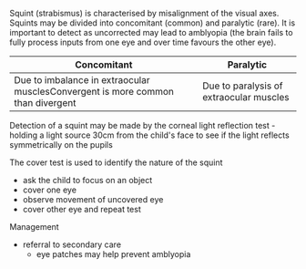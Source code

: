 Squint (strabismus) is characterised by misalignment of the visual axes. Squints may be divided into concomitant (common) and paralytic (rare). It is important to detect as uncorrected may lead to amblyopia (the brain fails to fully process inputs from one eye and over time favours the other eye).  
  


| **Concomitant** | **Paralytic** |
| --- | --- |
| Due to imbalance in extraocular musclesConvergent is more common than divergent | Due to paralysis of extraocular muscles |

  
Detection of a squint may be made by the corneal light reflection test \- holding a light source 30cm from the child's face to see if the light reflects symmetrically on the pupils  
  
The cover test is used to identify the nature of the squint  
* ask the child to focus on an object
* cover one eye
* observe movement of uncovered eye
* cover other eye and repeat test

  
Management  
* referral to secondary care
	+ eye patches may help prevent amblyopia
